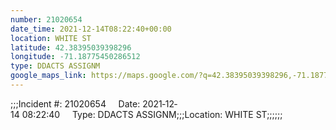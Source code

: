 ```yaml
---
number: 21020654
date_time: 2021-12-14T08:22:40+00:00
location: WHITE ST
latitude: 42.38395039398296
longitude: -71.18775450286512
type: DDACTS ASSIGNM
google_maps_link: https://maps.google.com/?q=42.38395039398296,-71.18775450286512
---
```


;;;Incident #: 21020654     Date: 2021‐12‐14 08:22:40     Type: DDACTS ASSIGNM;;;Location: WHITE ST;;;;;;

